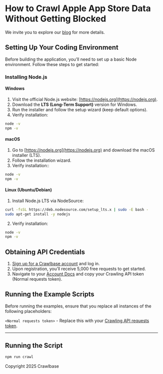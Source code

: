 # How to Crawl Apple App Store Data Without Getting Blocked

We invite you to explore our [blog](https://crawlbase.com/blog/how-to-crawl-apple-app-store-data/) for more details.

## Setting Up Your Coding Environment

Before building the application, you’ll need to set up a basic Node environment. Follow these steps to get started:

### Installing Node.js

#### Windows

1. Visit the official Node.js website: [https://nodejs.org](https://nodejs.org).
2. Download the **LTS (Long-Term Support)** version for Windows.
3. Run the installer and follow the setup wizard (keep default options).
4. Verify installation:

```bash
node -v
npm -v
```

#### macOS

1. Go to [https://nodejs.org](https://nodejs.org) and download the macOS installer (LTS).
2. Follow the installation wizard.
3. Verify installation::

```bash
node -v
npm -v
```

#### Linux (Ubuntu/Debian)

1. Install Node.js LTS via NodeSource:

```bash
curl -fsSL https://deb.nodesource.com/setup_lts.x | sudo -E bash -
sudo apt-get install -y nodejs
```

2. Verify installation:

```bash
node -v
npm -v
```

## Obtaining API Credentials

1. [Sign up for a Crawlbase account](https://crawlbase.com/signup) and log in.
2. Upon registration, you’ll receive 5,000 free requests to get started.
3. Navigate to your [Account Docs](https://crawlbase.com/dashboard/account/docs) and copy your Crawling API token (Normal requests token).

## Running the Example Scripts

Before running the examples, ensure that you replace all instances of the following placeholders:

`<Normal requests token>` - Replace this with your [Crawling API requests token](https://crawlbase.com/dashboard/account/docs).

---

## Running the Script

```bash
npm run crawl
```

Copyright 2025 Crawlbase
